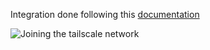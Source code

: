 Integration done following this [documentation](https://github.com/EmailKolar/Granular_DB_Documentation_neo4j)

![Joining the tailscale network](https://github.com/user-attachments/assets/97631adb-f756-46df-bfdb-4809852611df)
